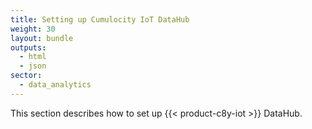 ```yaml
---
title: Setting up Cumulocity IoT DataHub
weight: 30
layout: bundle
outputs:
  - html
  - json
sector: 
  - data_analytics
---
```


This section describes how to set up {{< product-c8y-iot >}} DataHub.
